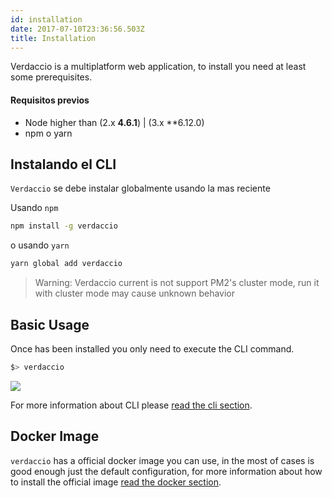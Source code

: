 ```yaml
---
id: installation
date: 2017-07-10T23:36:56.503Z
title: Installation
---
```

Verdaccio is a multiplatform web application, to install you need at least some prerequisites.

#### Requisitos previos

* Node higher than (2.x **4.6.1**) | (3.x **6.12.0)
* npm o yarn

## Instalando el CLI

`Verdaccio` se debe instalar globalmente usando la mas reciente

Usando `npm`

```bash
npm install -g verdaccio

```

o usando `yarn`

```bash
yarn global add verdaccio

```

> Warning: Verdaccio current is not support PM2's cluster mode, run it with cluster mode may cause unknown behavior

## Basic Usage

Once has been installed you only need to execute the CLI command.

```bash
$> verdaccio
```

![](https://cdn-images-1.medium.com/max/720/1*jDHnZ7_68u5s1lFK2cygnA.gif)

For more information about CLI please [read the cli section](cli.md).

## Docker Image

`verdaccio` has a official docker image you can use, in the most of cases is good enough just the default configuration, for more information about how to install the official image [read the docker section](docker.md).